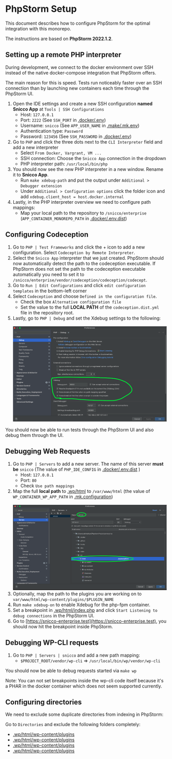 # PhpStorm Setup

This document describes how to configure PhpStorm for the optimal integration
with this monorepo.

The instructions are based on **PhpStorm 2022.1.2**.

## Setting up a remote PHP interpreter

During development, we connect to the docker environment over SSH instead of 
the native docker-compose integration that PhpStorm offers.

The main reason for this is speed. Tests run noticeably faster over an SSH connection than
by launching new containers each time through the PhpStorm UI.

1. Open the IDE settings and create a new SSH configuration **named Snicco App** at `Tools | SSH Configurations`
   - Host: `127.0.0.1`
   - Port: `2222` (See `SSH_PORT` in [.docker/.env](.docker/.env.dist))
   - Username: `snicco` (See `APP_USER_NAME` in [.make/.mk.env](.make/.mk.env))
   - Authentication type: `Password`
   - Password: `123456` (See `SSH_PASSWORD` in [.docker/.env](.docker/.env.dist))
2. Go to `PHP` and click the three dots next to the `CLI Interpreter` field and add a new interpreter
    - Select `From Docker, Vargrant, VM ...`
    - SSH connection: Choose the `Snicco App` connection in the dropdown
    - PHP interpreter path: `/usr/local/bin/php`
3. You should now see the new PHP interpreter in a new window. Rename it to **Snicco App**.
    - Run `make xdebug-path` and put the output under `Additional > Debugger extension`
    - Under `Additional > Configuration options` click the folder icon and add `xdebug.client_host = host.docker.internal`
4. Lastly, in the PHP interpreter overview we need to configure path mappings:
    - Map your local path to the repository to `/snicco/enterprise` (`APP_CONTAINER_MONOREPO_PATH` in [.docker/.env.dist](.docker/.env.dist))

## Configuring Codeception

1. Go to `PHP | Test Frameworks` and click the + icon to add a new configuration. Select `Codeception by Remote Interpreter`.
2. Select the `Snicco App` interpreter that we just created. PhpStorm should now automatically detect the path to the codeception executable. If PhpStorm does not set the path to the codeception executable automatically you need to set it to `/snicco/enterprise/vendor/codeception/codeception/codecept`.
3. Go to `Run | Edit Configurations` and click `edit configuration templates` in the bottom-left corner
4. Select `Codeception` and choose `Defined in the configuration file`.
    - Check the box `Alternative configuration file`
    - Set the value to the full **LOCAL PATH** of the `codeception.dist.yml` file in the repository root.
5. Lastly, go to `PHP | Debug` and set the Xdebug settings to the following:
   <br>   
   ![](images/xdebug-configuration.png)

You should now be able to run tests through the PhpStorm UI and also debug them through the UI.

## Debugging Web Requests

1. Go to `PHP | Servers` to add a new server. The name of this server **must be** `snicco` (The value of `PHP_IDE_CONFIG` in [.docker/.env.dist](.docker/.env.dist) )
    - Host: `127.0.0.1`
    - Port: `80`
    - Check `Use path mappings`
2. Map the full **local path** to [.wp/html](.wp/html) to `/var/www/html` (the value of `WP_CONTAINER_WP_APP_PATH` in [.mk.configuration](.make/.mk.configuration))
   <br>   
   ![](images/server-configuration.png)
3. Optionally, map the path to the plugins you are working on to `var/www/html/wp-content/plugins/$PLUGIN_NAME`
4. Run `make xdebug-on` to enable Xdebug for the php-fpm container.
5. Set a breakpoint in [.wp/html/index.php](.wp/html/index.php) and click `Start Listening to debug connections` in the PhpStorm UI.
6. Go to [https://snicco-enterprise.test](https://snicco-enterprise.test), you should now hit the breakpoint inside PhpStorm.

## Debugging WP-CLI requests

1. Go to `PHP | Servers | snicco` and add a new path mapping:
   - `$PROJECT_ROOT/vendor/wp-cli` => `/usr/local/bin/wp/vendor/wp-cli`

You should now be able to debug requests started via `make wp`

Note: You can not set breakpoints inside the wp-cli code itself because it's a PHAR in the docker container which does not seem supported currently.

## Configuring directories

We need to exclude some duplicate directories from indexing in PhpStorm:

Go to `Directories` and exclude the following folders completely:

 - [.wp/html/wp-content/plugins](.wp/html/wp-content/plugins)
 - [.wp/html/wp-content/plugins](.wp/html/wp-content/mu-plugins)
 - [.wp/html/wp-content/plugins](.wp/html/wp-content/bundle)
 - [.wp/html/wp-content/plugins](.wp/html/wp-content/component)
